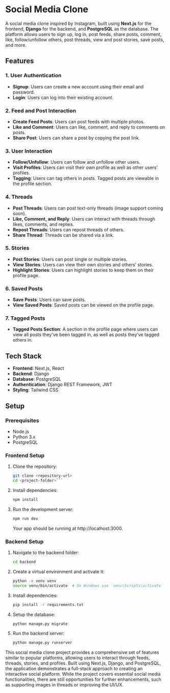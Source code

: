 # Social Media Clone

A social media clone inspired by Instagram, built using **Next.js** for the frontend, **Django** for the backend, and **PostgreSQL** as the database. The platform allows users to sign up, log in, post feeds, share posts, comment, like, follow/unfollow others, post threads, view and post stories, save posts, and more.

## Features

### 1. User Authentication
- **Signup**: Users can create a new account using their email and password.
- **Login**: Users can log into their existing account.

### 2. Feed and Post Interaction
- **Create Feed Posts**: Users can post feeds with multiple photos.
- **Like and Comment**: Users can like, comment, and reply to comments on posts.
- **Share Post**: Users can share a post by copying the post link.
  
### 3. User Interaction
- **Follow/Unfollow**: Users can follow and unfollow other users.
- **Visit Profiles**: Users can visit their own profile as well as other users’ profiles.
- **Tagging**: Users can tag others in posts. Tagged posts are viewable in the profile section.

### 4. Threads
- **Post Threads**: Users can post text-only threads (image support coming soon).
- **Like, Comment, and Reply**: Users can interact with threads through likes, comments, and replies.
- **Repost Threads**: Users can repost threads of others.
- **Share Thread**: Threads can be shared via a link.

### 5. Stories
- **Post Stories**: Users can post single or multiple stories.
- **View Stories**: Users can view their own stories and others’ stories.
- **Highlight Stories**: Users can highlight stories to keep them on their profile page.

### 6. Saved Posts
- **Save Posts**: Users can save posts.
- **View Saved Posts**: Saved posts can be viewed on the profile page.

### 7. Tagged Posts
- **Tagged Posts Section**: A section in the profile page where users can view all posts they've been tagged in, as well as posts they’ve tagged others in.

## Tech Stack

- **Frontend**: Next.js, React
- **Backend**: Django
- **Database**: PostgreSQL
- **Authentication**: Django REST Framework, JWT
- **Styling**: Tailwind CSS

## Setup

### Prerequisites
- Node.js
- Python 3.x
- PostgreSQL

### Frontend Setup

1. Clone the repository:
   ```bash
   git clone <repository-url>
   cd <project-folder>```
2. Install dependencies:
   ```bash
   npm install
   ```
3. Run the development server:
   ```bash
   npm run dev
   ```

   Your app should be running at http://localhost:3000.

### Backend Setup

1. Navigate to the backend folder:
   ```bash
   cd backend
   ```
2. Create a virtual environment and activate it:
   ```bash
   python -m venv venv
   source venv/bin/activate  # On Windows use `venv\Scripts\activate`
   ```
3. Install dependencies:
   ```bash
   pip install -r requirements.txt
   ```
4. Setup the database:
   ```bash
   python manage.py migrate
   ```
5. Run the backend server:
   ```bash
   python manage.py runserver
   ```

This social media clone project provides a comprehensive set of features similar to popular platforms, allowing users to interact through feeds, threads, stories, and profiles. Built using Next.js, Django, and PostgreSQL, the application demonstrates a full-stack approach to creating an interactive social platform. While the project covers essential social media functionalities, there are still opportunities for further enhancements, such as supporting images in threads or improving the UI/UX.

